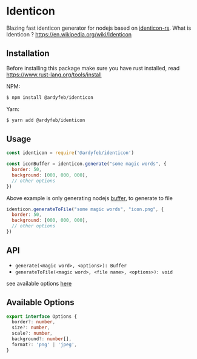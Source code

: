 # Identicon
Blazing fast identicon generator for nodejs based on [identicon-rs](https://github.com/fluffy-samurai/identicon-rs).
What is Identicon ? https://en.wikipedia.org/wiki/Identicon

## Installation
Before installing this package make sure you have rust installed, read https://www.rust-lang.org/tools/install

NPM:
```bash
$ npm install @ardyfeb/identicon
```
Yarn:
```bash
$ yarn add @ardyfeb/identicon
```

## Usage
```javascript
const identicon = require('@ardyfeb/identicon')

const iconBuffer = identicon.generate("some magic words", {
  border: 50,
  background: [000, 000, 000],
  // other options
})

```
Above example is only generating nodejs [buffer](https://nodejs.org/api/buffer.html), to generate to file 
```javascript
identicon.generateToFile("some magic words", "icon.png", {
  border: 50,
  background: [000, 000, 000],
  // other options
})
```

## API
* `generate(<magic word>, <options>): Buffer`
* `generateToFile(<magic word>, <file name>, <options>): void`

see available options [here](#available-options)

## Available Options
```typescript
export interface Options {
  border?: number,
  size?: number,
  scale?: number,
  background?: number[],
  format?: 'png' | 'jpeg',
}
```
